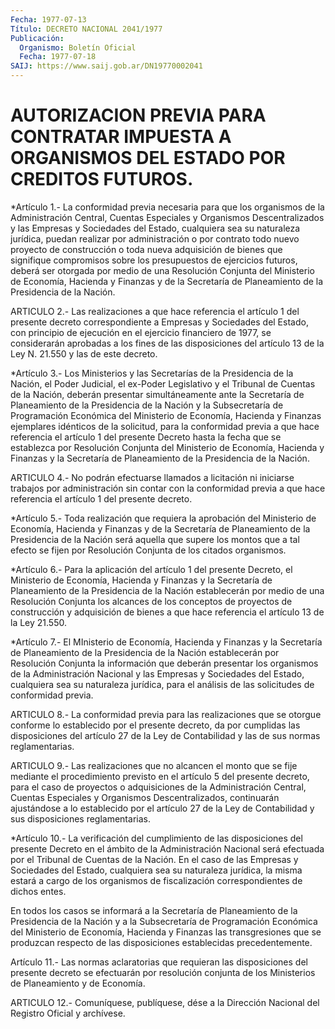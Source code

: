 ```yaml
---
Fecha: 1977-07-13
Título: DECRETO NACIONAL 2041/1977
Publicación:
  Organismo: Boletín Oficial
  Fecha: 1977-07-18
SAIJ: https://www.saij.gob.ar/DN19770002041
---
```

# AUTORIZACION PREVIA PARA CONTRATAR IMPUESTA A ORGANISMOS DEL ESTADO POR CREDITOS FUTUROS.

<a id="1"></a>
*Artículo  1.-  La  conformidad  previa necesaria para que los organismos  de  la  Administración Central,  Cuentas  Especiales  y Organismos  Descentralizados   y  las  Empresas  y  Sociedades  del Estado, cualquiera sea su naturaleza  jurídica, puedan realizar por administración o por contrato todo nuevo  proyecto  de construcción o  toda  nueva  adquisición  de  bienes  que signifique compromisos sobre los presupuestos de ejercicios futuros,  deberá  ser otorgada por  medio  de  una Resolución Conjunta del Ministerio de Economía, Hacienda y Finanzas  y  de  la  Secretaría  de  Planeamiento  de la Presidencia de la Nación.

<a id="2"></a>
ARTICULO  2.-  Las  realizaciones  a  que  hace  referencia el artículo  1  del  presente  decreto  correspondiente  a Empresas  y Sociedades  del Estado, con principio de ejecución en el  ejercicio financiero de  1977,  se  considerarán aprobadas a los fines de las disposiciones del artículo  13  de  la  Ley N. 21.550 y las de este decreto.

<a id="3"></a>
*Artículo  3.-  Los  Ministerios  y  las  Secretarías  de  la Presidencia    de   la  Nación,  el  Poder  Judicial,  el  ex-Poder Legislativo  y  el  Tribunal  de  Cuentas  de  la  Nación,  deberán presentar simultáneamente  ante la Secretaría de Planeamiento de la Presidencia  de  la  Nación  y  la  Subsecretaría  de  Programación Económica  del  Ministerio  de  Economía,    Hacienda   y  Finanzas ejemplares idénticos de la solicitud, para la conformidad  previa a que  hace  referencia  el artículo 1 del presente Decreto hasta  la fecha que se establezca  por  Resolución Conjunta del Ministerio de Economía, Hacienda y Finanzas y  la  Secretaría  de Planeamiento de la Presidencia de la Nación.

<a id="4"></a>
ARTICULO  4.-  No  podrán  efectuarse llamados a licitación ni iniciarse trabajos por administración sin contar con la conformidad  previa  a  que  hace  referencia  el  artículo  1  del presente decreto.

<a id="5"></a>
*Artículo  5.- Toda realización que requiera la aprobación del Ministerio de Economía,  Hacienda  y Finanzas y de la Secretaría de Planeamiento  de  la  Presidencia de la  Nación  será  aquella  que supere  los  montos  que a  tal  efecto  se  fijen  por  Resolución Conjunta de los citados organismos.

<a id="6"></a>
*Artículo  6.-  Para la aplicación del artículo 1 del presente Decreto, el Ministerio  de  Economía,  Hacienda  y  Finanzas  y  la Secretaría    de  Planeamiento  de  la  Presidencia  de  la  Nación establecerán por  medio  de una Resolución Conjunta los alcances de los conceptos de proyectos  de construcción y adquisición de bienes a que hace referencia el artículo 13 de la Ley 21.550.

<a id="7"></a>
*Artículo 7.- El MInisterio de Economía, Hacienda y Finanzas y la Secretaría  de  Planeamiento  de  la  Presidencia  de  la Nación establecerán  por  Resolución  Conjunta  la información que deberán presentar  los  organismos  de  la Administración  Nacional  y  las Empresas  y Sociedades del Estado,  cualquiera  sea  su  naturaleza jurídica, para  el  análisis  de  las  solicitudes  de  conformidad previa.

<a id="8"></a>
ARTICULO  8.- La conformidad previa para las realizaciones que se otorgue conforme  lo establecido por el presente decreto, da por cumplidas  las  disposiciones    del  artículo  27  de  la  Ley  de Contabilidad y las de sus normas reglamentarias.

<a id="9"></a>
ARTICULO 9.- Las realizaciones que no alcancen el monto que se fije mediante  el  procedimiento  previsto  en  el  artículo  5 del presente  decreto, para el caso de proyectos o adquisiciones de  la Administración Central, Cuentas Especiales y Organismos Descentralizados,  continuarán  ajustándose a lo establecido por el artículo  27  de  la  Ley  de  Contabilidad   y  sus  disposiciones reglamentarias.

<a id="10"></a>
*Artículo  10.-  La  verificación  del  cumplimiento de  las disposiciones del presente Decreto en el ámbito de la Administración  Nacional  será efectuada por el Tribunal de Cuentas de la Nación. En el caso de  las  Empresas y Sociedades del Estado, cualquiera sea su naturaleza jurídica,  la  misma estará a cargo de los organismos de fiscalización correspondientes  de  dichos entes.

En todos los casos se informará a la Secretaría de Planeamiento  de la  Presidencia  de  la Nación y a la Subsecretaría de Programación Económica del Ministerio  de  Economía,  Hacienda  y  Finanzas  las transgresiones  que  se  produzcan  respecto  de  las disposiciones establecidas precedentemente.

<a id="11"></a>
Artículo 11.- Las normas aclaratorias que requieran las disposiciones del presente decreto se efectuarán por resolución conjunta de los Ministerios de Planeamiento y de Economía.

<a id="12"></a>
ARTICULO  12.-  Comuníquese,  publíquese,  dése a la Dirección Nacional del Registro Oficial y archívese.